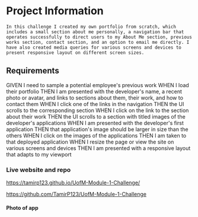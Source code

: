 # Project Information
    In this challenge I created my own portfolio from scratch, which includes a small section about me personally, a navigation bar that operates successfully to direct users to my About Me section, previous works section, contact section, and an option to email me directly. I have also created media queries for various screens and devices to present responsive layout on different screen sizes.

## Requirements
GIVEN I need to sample a potential employee's previous work
WHEN I load their portfolio
THEN I am presented with the developer's name, a recent photo or avatar, and links to sections about them, their work, and how to contact them
WHEN I click one of the links in the navigation
THEN the UI scrolls to the corresponding section
WHEN I click on the link to the section about their work
THEN the UI scrolls to a section with titled images of the developer's applications
WHEN I am presented with the developer's first application
THEN that application's image should be larger in size than the others
WHEN I click on the images of the applications
THEN I am taken to that deployed application
WHEN I resize the page or view the site on various screens and devices
THEN I am presented with a responsive layout that adapts to my viewport

### Live website and repo

https://tamirp123.github.io/UofM-Module-1-Challenge/

https://github.com/TamirP123/UofM-Module-1-Challenge

#### Photo of app




